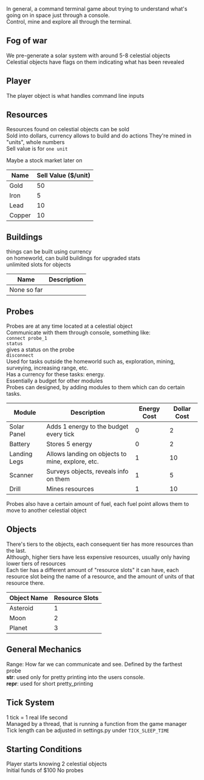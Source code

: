 In general, a command terminal game about trying to understand what's going on in space just through a console.  
Control, mine and explore all through the terminal.

## Fog of war
We pre-generate a solar system with around 5-8 celestial objects  
Celestial objects have flags on them indicating what has been revealed  

## Player
The player object is what handles command line inputs  

## Resources
Resources found on celestial objects can be sold  
Sold into dollars, currency allows to build and do actions 
They're mined in "units", whole numbers  
Sell value is for `one unit`  

Maybe a stock market later on  

| Name   | Sell Value ($/unit) |
|--------|---------------------|
| Gold   | 50                  |
| Iron   | 5                   |
| Lead   | 10                  |
| Copper | 10                  |



## Buildings  
things can be built using currency  
on homeworld, can build buildings for upgraded stats  
unlimited slots for objects  

| Name        | Description |
|-------------|-------------|
| None so far |             |


## Probes
Probes are at any time located at a celestial object   
Communicate with them through console, something like:  
`connect probe_1`  
`status`  
gives a status on the probe  
`disconnect`  
Used for tasks outside the homeworld such as, exploration, mining, surveying, increasing range, etc.  
Has a currency for these tasks: energy.  
Essentially a budget for other modules  
Probes can designed, by adding modules to them which can do certain tasks.  

| Module       | Description                                      | Energy Cost | Dollar Cost |
|--------------|--------------------------------------------------|-------------|-------------|
| Solar Panel  | Adds 1 energy to the budget every tick           | 0           | 2           |
| Battery      | Stores 5 energy                                  | 0           | 2           |
| Landing Legs | Allows landing on objects to mine, explore, etc. | 1           | 10          |
| Scanner      | Surveys objects, reveals info on them            | 1           | 5           |
| Drill        | Mines resources                                  | 1           | 10          |


Probes also have a certain amount of fuel, each fuel point allows them to move to another celestial object

## Objects
There's tiers to the objects, each consequent tier has more resources than the last.  
Although, higher tiers have less expensive resources, usually only having lower tiers of resources  
Each tier has a different amount of "resource slots" it can have, each resource slot being the name of a resource, and the amount of units of that resource there.  

| Object Name | Resource Slots |
|-------------|----------------|
| Asteroid    | 1              |
| Moon        | 2              |
| Planet      | 3              |

## General Mechanics
Range: How far we can communicate and see. Defined by the farthest probe  
__str__: used only for pretty printing into the users console.  
__repr__: used for short pretty_printing

## Tick System
1 tick = 1 real life second  
Managed by a thread, that is running a function from the game manager  
Tick length can be adjusted in settings.py under `TICK_SLEEP_TIME`  

## Starting Conditions
Player starts knowing 2 celestial objects  
Initial funds of $100
No probes  